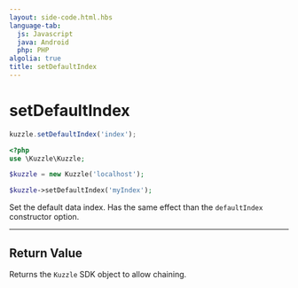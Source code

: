 ```yaml
---
layout: side-code.html.hbs
language-tab:
  js: Javascript
  java: Android
  php: PHP
algolia: true
title: setDefaultIndex
---
```


# setDefaultIndex

```js
kuzzle.setDefaultIndex('index');
```

```php
<?php
use \Kuzzle\Kuzzle;

$kuzzle = new Kuzzle('localhost');

$kuzzle->setDefaultIndex('myIndex');
```

Set the default data index. Has the same effect than the `defaultIndex` constructor option.

---

## Return Value

Returns the `Kuzzle` SDK object to allow chaining.
